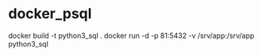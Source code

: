 # docker_psql

docker build -t python3_sql .
docker run -d -p 81:5432  -v /srv/app:/srv/app python3_sql
